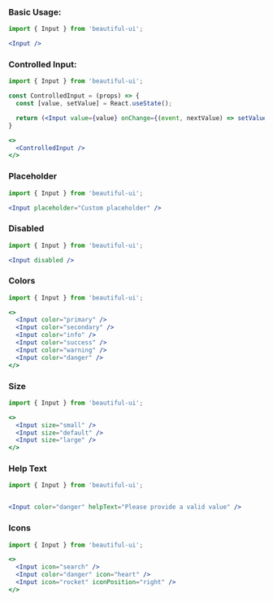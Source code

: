 ### Basic Usage:

```jsx
import { Input } from 'beautiful-ui';

<Input />
```

### Controlled Input:

```jsx
import { Input } from 'beautiful-ui';

const ControlledInput = (props) => {
  const [value, setValue] = React.useState();

  return (<Input value={value} onChange={(event, nextValue) => setValue(nextValue)} />);
}

<>
  <ControlledInput />
</>
```

### Placeholder

```jsx
import { Input } from 'beautiful-ui';

<Input placeholder="Custom placeholder" />
```

### Disabled

```jsx
import { Input } from 'beautiful-ui';

<Input disabled />
```

### Colors

```jsx
import { Input } from 'beautiful-ui';

<>
  <Input color="primary" />
  <Input color="secondary" />
  <Input color="info" />
  <Input color="success" />
  <Input color="warning" />
  <Input color="danger" />
</>
```

### Size

```jsx
import { Input } from 'beautiful-ui';

<>
  <Input size="small" />
  <Input size="default" />
  <Input size="large" />
</>
```

### Help Text

```jsx
import { Input } from 'beautiful-ui';


<Input color="danger" helpText="Please provide a valid value" />
```

### Icons

```jsx
import { Input } from 'beautiful-ui';

<>
  <Input icon="search" />
  <Input color="danger" icon="heart" />
  <Input icon="rocket" iconPosition="right" />
</>
```
